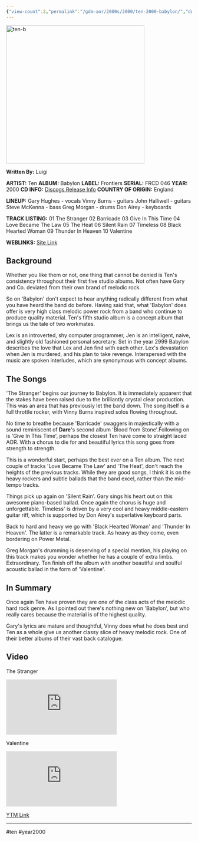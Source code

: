 ```yaml
---
{"view-count":2,"permalink":"/gdm-aor/2000s/2000/ten-2000-babylon/","dg-publish":true,"dgPassFrontmatter":true,"noteIcon":"","created":"2025-07-17T12:44:23.868+12:00","updated":"2025-07-16T13:37:09.843+12:00"}
---
```



<img src="https://i.ibb.co/rGT3SD72/ten-b.jpg" alt="ten-b" border="0" height="375" width="375">

**Written By:** Luigi

**ARTIST:** Ten
**ALBUM:** Babylon
**LABEL:** Frontiers
**SERIAL:** FRCD 046
**YEAR:** 2000
**CD INFO:** [Discogs Release Info](https://www.discogs.com/master/263189-Ten-Babylon)
**COUNTRY OF ORIGIN:** England

**LINEUP:**
Gary Hughes - vocals
Vinny Burns - guitars
John Halliwell - guitars
Steve McKenna - bass
Greg Morgan - drums
Don Airey - keyboards

**TRACK LISTING:**
01 The Stranger
02 Barricade
03 Give In This Time
04 Love Became The Law
05 The Heat
06 Silent Rain
07 Timeless
08 Black Hearted Woman
09 Thunder In Heaven
10 Valentine

**WEBLINKS:**
[Site Link](https://www.tenofficial.com/)

## Background
Whether you like them or not, one thing that cannot be denied is Ten's consistency throughout their first five studio albums.  Not often have Gary and Co. deviated from their own brand of melodic rock.

So on 'Babylon' don't expect to hear anything radically different from what you have heard the band do before. Having said that, what 'Babylon' does offer is very high class melodic power rock from a band who continue to produce quality material. Ten's fifth studio album is a concept album that brings us the tale of two workmates.

Lex is an introverted, shy computer programmer, Jen is an intelligent, naive, and slightly old fashioned personal secretary.  Set in the year 2999 Babylon describes the love that Lex and Jen find with each other. Lex's devastation when Jen is murdered, and his plan to take revenge. Interspersed with the music are spoken interludes, which are synonymous with concept albums.

## The Songs
'The Stranger' begins our journey to Babylon. It is immediately apparent that the stakes have been raised due to the brilliantly crystal clear production. This was an area that has previously let the band down. The song itself is a full throttle rocker, with Vinny Burns inspired solos flowing throughout. 

No time to breathe because 'Barricade' swaggers in majestically with a sound reminiscent of **Dare**'s second album 'Blood from Stone'.Following on is 'Give In This Time', perhaps the closest Ten have come to straight laced AOR. With a chorus to die for and beautiful lyrics this song goes from strength to strength.

This is a wonderful start, perhaps the best ever on a Ten album. The next couple of tracks 'Love Became The Law' and 'The Heat', don't reach the heights of the previous tracks. While they are good songs, I think it is on the heavy rockers and subtle ballads that the band excel, rather than the mid-tempo tracks.

Things pick up again on 'Silent Rain'. Gary sings his heart out on this awesome piano-based ballad. Once again the chorus is huge and unforgettable. Timeless' is driven by a very cool and heavy middle-eastern guitar riff, which is supported by Don Airey's superlative keyboard parts.

Back to hard and heavy we go with 'Black Hearted Woman' and 'Thunder In Heaven'. The latter is a remarkable track. As heavy as they come, even bordering on Power Metal.

Greg Morgan's drumming is deserving of a special mention, his playing on this track makes you wonder whether he has a couple of extra limbs. Extraordinary. Ten finish off the album with another beautiful and soulful acoustic ballad in the form of 'Valentine'.

## In Summary
Once again Ten have proven they are one of the class acts of the melodic hard rock genre. As I pointed out there's nothing new on 'Babylon', but who really cares because the material is of the highest quality.

Gary's lyrics are mature and thoughtful, Vinny does what he does best and Ten as a whole give us another classy slice of heavy melodic rock. One of their better albums of their vast back catalogue.

## Video
The Stranger
<iframe class="youtube-video" title="Ten - The Stranger" src="https://www.youtube.com/embed/H6vqasRcUDE?html5=1&enablejsapi=1" frameborder="0" allow="accelerometer; autoplay; clipboard-write; encrypted-media; gyroscope; picture-in-picture; web-share" allowfullscreen></iframe>

Valentine
<iframe class="youtube-video" title="Ten - Valentine" src="https://www.youtube.com/embed/pvBbGvd6gew?html5=1&enablejsapi=1" frameborder="0" allow="accelerometer; autoplay; clipboard-write; encrypted-media; gyroscope; picture-in-picture; web-share" allowfullscreen></iframe>

[YTM Link](https://music.youtube.com/playlist?list=PLvgt-bBaqOJerXYDKTVhla9lJ3XfxhIav&si=EgkMXK6woRRJzokg)

---

#ten #year2000